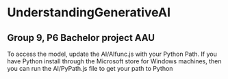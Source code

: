 # UnderstandingGenerativeAI
## Group 9, P6 Bachelor project AAU

To access the model, update the AI/AIfunc.js with your Python Path.
If you have Python install through the Microsoft store for Windows machines, then you can run the AI/PyPath.js file to get your path to Python
